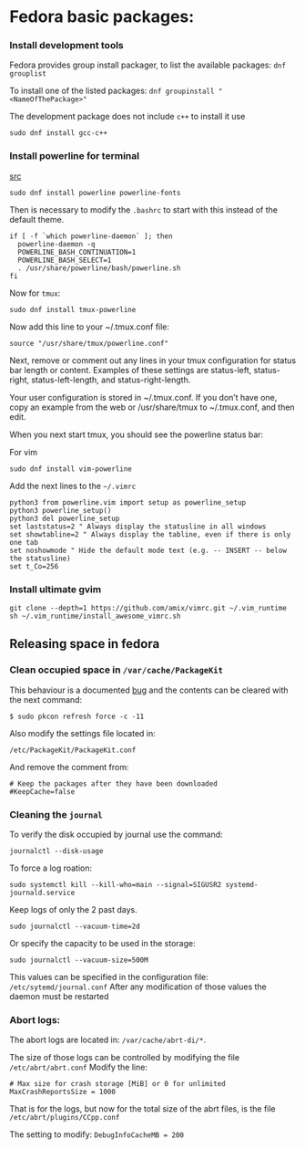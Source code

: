 # Fedora basic packages:


### Install development tools
Fedora provides group install packager, to list the available packages: `dnf grouplist`

To install one of the listed packages: `dnf groupinstall "<NameOfThePackage>"`

The development package does not include `c++` to install it use
```
sudo dnf install gcc-c++
```

### Install powerline for terminal

[src](https://fedoramagazine.org/add-power-terminal-powerline/)

```
sudo dnf install powerline powerline-fonts
```

Then is necessary to modify the `.bashrc` to start with this instead of the default theme.
```
if [ -f `which powerline-daemon` ]; then
  powerline-daemon -q
  POWERLINE_BASH_CONTINUATION=1
  POWERLINE_BASH_SELECT=1
  . /usr/share/powerline/bash/powerline.sh
fi
```

Now for `tmux`:
```
sudo dnf install tmux-powerline
```

Now add this line to your ~/.tmux.conf file:
```
source "/usr/share/tmux/powerline.conf"
```
Next, remove or comment out any lines in your tmux configuration for status bar length or content. Examples of these settings are status-left, status-right, status-left-length, and status-right-length.

Your user configuration is stored in ~/.tmux.conf. If you don’t have one, copy an example from the web or /usr/share/tmux to ~/.tmux.conf, and then edit.

When you next start tmux, you should see the powerline status bar:

For vim
```
sudo dnf install vim-powerline
```

Add the next lines to the `~/.vimrc`

```
python3 from powerline.vim import setup as powerline_setup
python3 powerline_setup()
python3 del powerline_setup
set laststatus=2 " Always display the statusline in all windows
set showtabline=2 " Always display the tabline, even if there is only one tab
set noshowmode " Hide the default mode text (e.g. -- INSERT -- below the statusline)
set t_Co=256
```

### Install ultimate gvim

```
git clone --depth=1 https://github.com/amix/vimrc.git ~/.vim_runtime
sh ~/.vim_runtime/install_awesome_vimrc.sh
```

## Releasing space in fedora

### Clean occupied space in `/var/cache/PackageKit`

This behaviour is a documented [bug](https://bugs.freedesktop.org/show_bug.cgi?id=80053#c6) and the contents can be cleared with the next command:
```
$ sudo pkcon refresh force -c -11
```
Also modify the settings file located in:
```
/etc/PackageKit/PackageKit.conf
```
And remove the comment from:
```
# Keep the packages after they have been downloaded
#KeepCache=false
```


### Cleaning the `journal`

To verify the disk occupied by journal use the command:
```
journalctl --disk-usage
```

To force a log roation:
```
sudo systemctl kill --kill-who=main --signal=SIGUSR2 systemd-journald.service
```

Keep logs of only the 2 past days.
```
sudo journalctl --vacuum-time=2d
```
Or specify the capacity to be used in the storage:

```
sudo journalctl --vacuum-size=500M
```

This values can be specified in the configuration file: `/etc/sytemd/journal.conf`
After any modification of those values the daemon must be restarted


### Abort logs:

The abort logs are located in: `/var/cache/abrt-di/*`.

The size of those logs can be controlled by modifying the file
`/etc/abrt/abrt.conf`
Modify the line:
```
# Max size for crash storage [MiB] or 0 for unlimited
MaxCrashReportsSize = 1000
```

That is for the logs, but now for the total size of the abrt files, is the file
`/etc/abrt/plugins/CCpp.conf`

The setting to modify: `DebugInfoCacheMB = 200`
